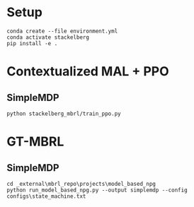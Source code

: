 # Setup
```shell
conda create --file environment.yml
conda activate stackelberg
pip install -e .
```

# Contextualized MAL + PPO
## SimpleMDP
```shell
python stackelberg_mbrl/train_ppo.py
```

# GT-MBRL
## SimpleMDP
```shell
cd _external\mbrl_repo\projects\model_based_npg
python run_model_based_npg.py --output simplemdp --config configs\state_machine.txt
```
